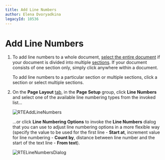 ```yaml
---
title: Add Line Numbers
author: Elena Dvoryadkina
legacyId: 10536
---
```

# Add Line Numbers
1. To add line numbers to a whole document, [select the entire document](../text-editing/select-text.md) if your document is divided into multiple [sections](divide-a-document-into-sections.md). If your document consists of one section only, simply click anywhere within a document.
	
	To add line numbers to a particular section or multiple sections, click a section or select multiple sections.
2. On the **Page Layout** [ tab](../text-editor-ui/ribbon-interface.md), in the **Page Setup** group, click **Line Numbers** and select one of the available line numbering types from the invoked list...
	
	![RTEAddLineNumbers](../../../images/img121281.png)
	
	...or click **Line Numbering Options** to invoke the **Line Numbers** dialog that you can use to adjust line numbering options in a more flexible way (specify the value to be used for the first line - **Start at**, increment value for line numbering - **Count by**, distance between line number and the start of the text line - **From text**).
	
	![RTELineNumbersDialog](../../../images/img121282.png)
